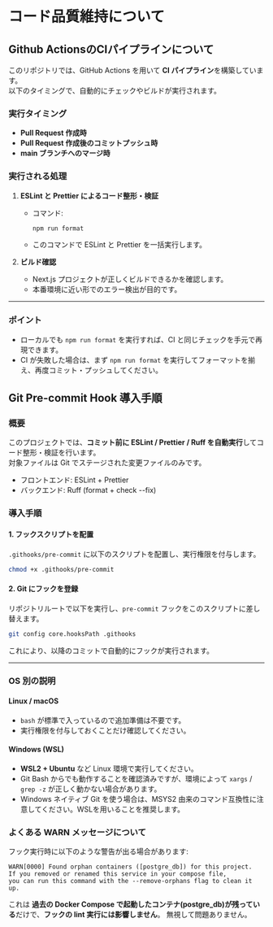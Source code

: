 
# コード品質維持について

## Github ActionsのCIパイプラインについて

このリポジトリでは、GitHub Actions を用いて **CI パイプライン**を構築しています。  
以下のタイミングで、自動的にチェックやビルドが実行されます。

### 実行タイミング
- **Pull Request 作成時**  
- **Pull Request 作成後のコミットプッシュ時**  
- **main ブランチへのマージ時**

### 実行される処理
1. **ESLint と Prettier によるコード整形・検証**  
   - コマンド:  
     ```bash
     npm run format
     ```
   - このコマンドで ESLint と Prettier を一括実行します。  

2. **ビルド確認**  
   - Next.js プロジェクトが正しくビルドできるかを確認します。  
   - 本番環境に近い形でのエラー検出が目的です。

---

### ポイント
- ローカルでも `npm run format` を実行すれば、CI と同じチェックを手元で再現できます。  
- CI が失敗した場合は、まず `npm run format` を実行してフォーマットを揃え、再度コミット・プッシュしてください。


## Git Pre-commit Hook 導入手順
### 概要
このプロジェクトでは、**コミット前に ESLint / Prettier / Ruff を自動実行**してコード整形・検証を行います。  
対象ファイルは Git でステージされた変更ファイルのみです。  

- フロントエンド: ESLint + Prettier  
- バックエンド: Ruff (format + check --fix)  

### 導入手順

#### 1. フックスクリプトを配置
`.githooks/pre-commit` に以下のスクリプトを配置し、実行権限を付与します。

```bash
chmod +x .githooks/pre-commit
```

#### 2. Git にフックを登録

リポジトリルートで以下を実行し、`pre-commit` フックをこのスクリプトに差し替えます。

```bash
git config core.hooksPath .githooks
```

これにより、以降のコミットで自動的にフックが実行されます。

---

### OS 別の説明

#### Linux / macOS

* `bash` が標準で入っているので追加準備は不要です。
* 実行権限を付与しておくことだけ確認してください。

#### Windows (WSL)

* **WSL2 + Ubuntu** など Linux 環境で実行してください。
* Git Bash からでも動作することを確認済みですが、環境によって `xargs` / `grep -z` が正しく動かない場合があります。
* Windows ネイティブ Git を使う場合は、MSYS2 由来のコマンド互換性に注意してください。WSLを用いることを推奨します。

### よくある WARN メッセージについて

フック実行時に以下のような警告が出る場合があります:

```
WARN[0000] Found orphan containers ([postgre_db]) for this project. 
If you removed or renamed this service in your compose file, 
you can run this command with the --remove-orphans flag to clean it up.
```

これは **過去の Docker Compose で起動したコンテナ(postgre\_db)が残っている**だけで、**フックの lint 実行には影響しません**。 無視して問題ありません。

